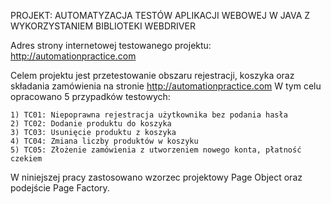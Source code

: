 PROJEKT: AUTOMATYZACJA TESTÓW APLIKACJI WEBOWEJ W JAVA Z WYKORZYSTANIEM BIBLIOTEKI WEBDRIVER

Adres strony internetowej testowanego projektu:
http://automationpractice.com

Celem projektu jest przetestowanie obszaru rejestracji, koszyka oraz składania zamówienia na stronie http://automationpractice.com
W tym celu opracowano 5 przypadków testowych:

    1) TC01: Niepoprawna rejestracja użytkownika bez podania hasła 
    2) TC02: Dodanie produktu do koszyka
    3) TC03: Usunięcie produktu z koszyka
    4) TC04: Zmiana liczby produktów w koszyku
    5) TC05: Złożenie zamówienia z utworzeniem nowego konta, płatność czekiem
    
W niniejszej pracy zastosowano wzorzec projektowy Page Object oraz podejście Page Factory.
